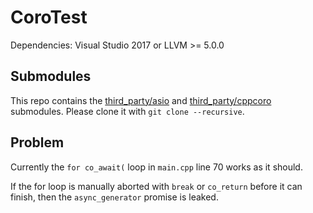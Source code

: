 # CoroTest
Dependencies: Visual Studio 2017 or LLVM >= 5.0.0

## Submodules
This repo contains the [third_party/asio](https://github.com/chriskohlhoff/asio/)
and [third_party/cppcoro](https://github.com/lewissbaker/cppcoro) submodules.
Please clone it with `git clone --recursive`.

## Problem
Currently the `for co_await(` loop in `main.cpp` line 70 works as it should.

If the for loop is manually aborted with `break` or `co_return` before it can
finish, then the `async_generator` promise is leaked.
